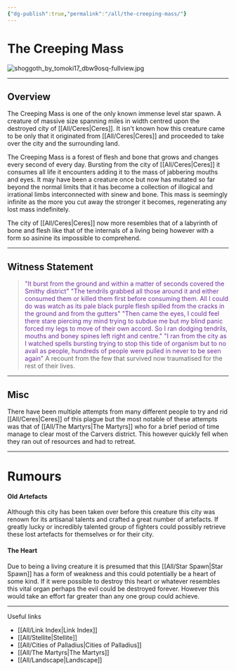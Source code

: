 ```yaml
---
{"dg-publish":true,"permalink":"/all/the-creeping-mass/"}
---
```


# The Creeping Mass

![shoggoth_by_tomoki17_dbw9osq-fullview.jpg](/img/user/All/shoggoth_by_tomoki17_dbw9osq-fullview.jpg)
***
## Overview

The Creeping Mass is one of the only known immense level star spawn. A creature of massive size spanning miles in width centred upon the destroyed city of [[All/Ceres\|Ceres]]. It isn't known how this creature came to be only that it originated from [[All/Ceres\|Ceres]] and proceeded to take over the city and the surrounding land. 

The Creeping Mass is a forest of flesh and bone that grows and changes every second of every day. Bursting from the city of [[All/Ceres\|Ceres]] it consumes all life it encounters adding it to the mass of jabbering mouths and eyes. It may have been a creature once but now has mutated so far beyond the normal limits that it has become a collection of illogical and irrational limbs interconnected with sinew and bone. This mass is seemingly infinite as the more you cut away the stronger it becomes, regenerating any lost mass indefinitely. 

The city of [[All/Ceres\|Ceres]] now more resembles that of a labyrinth of bone and flesh like that of the internals of a living being however with a form so asinine its impossible to comprehend. 
***
## Witness Statement
><span style="color:rgb(112, 48, 160)"><span style="color:rgb(112, 48, 160)">"It burst from the ground and within a matter of seconds covered the Smithy district</span>" </span>
><span style="color:rgb(112, 48, 160)">"The tendrils grabbed all those around it and either consumed them or killed them first before consuming them. All I could do was watch as its pale black purple flesh spilled from the cracks in the ground and from the gutters"</span>
><span style="color:rgb(112, 48, 160)">"Then came the eyes, I could feel there stare piercing my mind trying to subdue me but my blind panic forced my legs to move of their own accord. So I ran dodging tendrils, mouths and boney spines left right and centre." </span>
><span style="color:rgb(112, 48, 160)">"I ran from the city as I watched spells bursting trying to stop this tide of organism but to no avail as people, hundreds of people were pulled in never to be seen again"</span>
>A recount from the few that survived now traumatised for the rest of their lives.

***
## Misc

There have been multiple attempts from many different people to try and rid [[All/Ceres\|Ceres]] of this plague but the most notable of these attempts was that of [[All/The Martyrs\|The Martyrs]] who for a brief period of time manage to clear most of the Carvers district. This however quickly fell when they ran out of resources and had to retreat.
***
# Rumours

#### Old Artefacts

Although this city has been taken over before this creature this city was renown for its artisanal talents and crafted a great number of artefacts. If greatly lucky or incredibly talented group of fighters could possibly retrieve these lost artefacts for themselves or for their city.

#### The Heart

Due to being a living creature it is presumed that this [[All/Star Spawn\|Star Spawn]] has a form of weakness and this could potentially be a heart of some kind. If it were possible to destroy this heart or whatever resembles this vital organ perhaps the evil could be destroyed forever. However this would take an effort far greater than any one group could achieve. 
***

Useful links

- [[All/Link Index\|Link Index]]
- [[All/Stellite\|Stellite]]
- [[All/Cities of Palladius\|Cities of Palladius]]
- [[All/The Martyrs\|The Martyrs]]
- [[All/Landscape\|Landscape]]